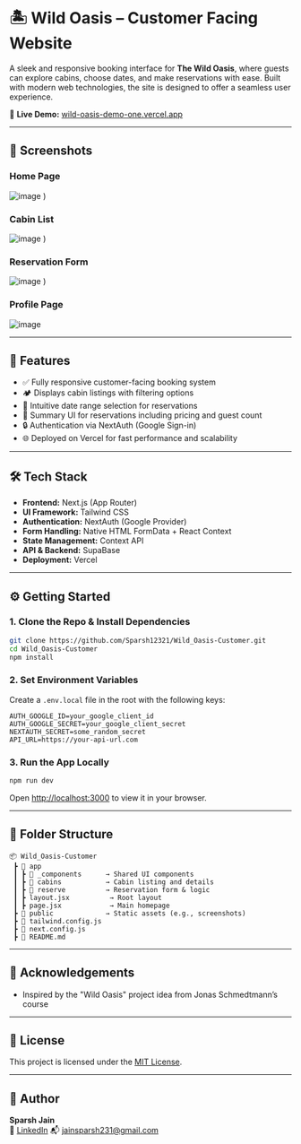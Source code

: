 # 🏝️ Wild Oasis – Customer Facing Website

A sleek and responsive booking interface for **The Wild Oasis**, where guests can explore cabins, choose dates, and make reservations with ease. Built with modern web technologies, the site is designed to offer a seamless user experience.

🚀 **Live Demo:** [wild-oasis-demo-one.vercel.app](https://wild-oasis-demo-one.vercel.app)

---

## 📸 Screenshots

### Home Page
![image](https://github.com/user-attachments/assets/e49a637f-6e44-442a-ab3f-99c310eb3caa)
)

### Cabin List
![image](https://github.com/user-attachments/assets/e2b9c3e3-36fb-4235-9f15-f880c3571fa0)
)

### Reservation Form
![image](https://github.com/user-attachments/assets/87febd06-1461-437e-9457-a1dc12bcd076)
)
### Profile Page
![image](https://github.com/user-attachments/assets/bbf32369-64de-48f6-bce8-4078dad21d79)

---

## 🧾 Features

- ✅ Fully responsive customer-facing booking system
- 🏕️ Displays cabin listings with filtering options
- 📅 Intuitive date range selection for reservations
- 📃 Summary UI for reservations including pricing and guest count
- 🔒 Authentication via NextAuth (Google Sign-in)
- 🌐 Deployed on Vercel for fast performance and scalability

---

## 🛠️ Tech Stack

- **Frontend:** Next.js (App Router)
- **UI Framework:** Tailwind CSS
- **Authentication:** NextAuth (Google Provider)
- **Form Handling:** Native HTML FormData + React Context
- **State Management:** Context API
- **API & Backend:** SupaBase
- **Deployment:** Vercel

---


## ⚙️ Getting Started

### 1. Clone the Repo & Install Dependencies

```bash
git clone https://github.com/Sparsh12321/Wild_Oasis-Customer.git
cd Wild_Oasis-Customer
npm install
```

### 2. Set Environment Variables

Create a `.env.local` file in the root with the following keys:

```env
AUTH_GOOGLE_ID=your_google_client_id
AUTH_GOOGLE_SECRET=your_google_client_secret
NEXTAUTH_SECRET=some_random_secret
API_URL=https://your-api-url.com
```

### 3. Run the App Locally

```bash
npm run dev
```

Open [http://localhost:3000](http://localhost:3000) to view it in your browser.

---

## 🧩 Folder Structure

```vbnet
📦 Wild_Oasis-Customer
 ┣ 📂 app
 ┃ ┣ 📂 _components      → Shared UI components
 ┃ ┣ 📂 cabins           → Cabin listing and details
 ┃ ┣ 📂 reserve          → Reservation form & logic
 ┃ ┣ layout.jsx          → Root layout
 ┃ ┣ page.jsx            → Main homepage
 ┣ 📂 public             → Static assets (e.g., screenshots)
 ┣ 📜 tailwind.config.js
 ┣ 📜 next.config.js
 ┣ 📜 README.md
```

---



## 🙌 Acknowledgements

- Inspired by the "Wild Oasis" project idea from Jonas Schmedtmann’s course  

---

## 🪪 License

This project is licensed under the [MIT License](./LICENSE).

---

## 👤 Author

**Sparsh Jain**  
🔗 [LinkedIn]([https://www.linkedin.com/in/sparshjain21](https://www.linkedin.com/in/sparsh2308/))  
📬 jainsparsh231@gmail.com

